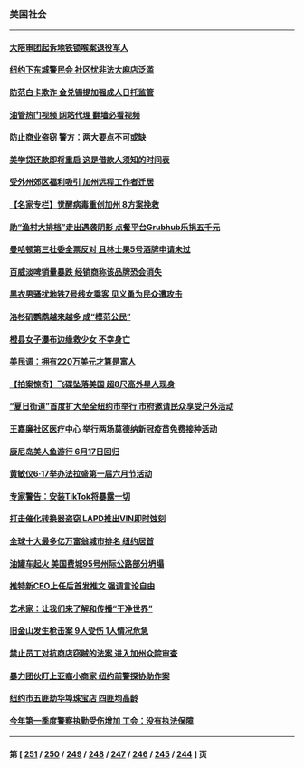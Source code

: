 ### 美国社会
---
#### [大陪审团起诉地铁锁喉案退役军人](../../pages/ncid1078160/n14016415.md?06151245) 
#### [纽约下东城警民会 社区忧非法大麻店泛滥](../../pages/ncid1078160/n14016408.md?06151245) 
#### [防范白卡欺诈 金兑锡提加强成人日托监管](../../pages/ncid1078160/n14016398.md?06151245) 
#### [油管热门视频 网站代理 翻墙必看视频](http://138.2.39.72:81/youtube.html?epic-marker?06151245)
#### [防止商业盗窃 警方：两大要点不可或缺](../../pages/ncid1078160/n14016350.md?06151245) 
#### [美学贷还款即将重启 这是借款人须知的时间表](../../pages/ncid1078160/n14016290.md?06151245) 
#### [受外州郊区福利吸引 加州远程工作者迁居](../../pages/ncid1078160/n14016266.md?06151245) 
#### [【名家专栏】觉醒病毒重创加州 8方案挽救](../../pages/ncid1078160/n14016042.md?06151245) 
#### [助“渔村大排档”走出遇袭阴影 点餐平台Grubhub乐捐五千元](../../pages/ncid1078160/n14015721.md?06151245) 
#### [曼哈顿第三社委全票反对 且林士果5号酒牌申请未过](../../pages/ncid1078160/n14015723.md?06151245) 
#### [百威淡啤销量暴跌 经销商称该品牌恐会消失](../../pages/ncid1078160/n14015564.md?06151245) 
#### [黑衣男骚扰地铁7号线女乘客 见义勇为民众遭攻击](../../pages/ncid1078160/n14015729.md?06151245) 
#### [洛杉矶鹦鹉越来越多 成“模范公民”](../../pages/ncid1078160/n14015618.md?06151245) 
#### [橙县女子瀑布边缘救少女 不幸身亡](../../pages/ncid1078160/n14015598.md?06151245) 
#### [美民调：拥有220万美元才算是富人](../../pages/ncid1078160/n14015508.md?06151245) 
#### [【拍案惊奇】飞碟坠落美国 超8尺高外星人现身](../../pages/ncid1078160/n14015384.md?06151245) 
#### [“夏日街道”首度扩大至全纽约市举行 市府邀请民众享受户外活动](../../pages/ncid1078160/n14015002.md?06151245) 
#### [王嘉廉社区医疗中心 举行两场莫德纳新冠疫苗免费接种活动](../../pages/ncid1078160/n14015001.md?06151245) 
#### [康尼岛美人鱼游行 6月17日回归](../../pages/ncid1078160/n14014999.md?06151245) 
#### [黄敏仪6‧17举办法拉盛第一届六月节活动](../../pages/ncid1078160/n14014997.md?06151245) 
#### [专家警告：安装TikTok将暴露一切](../../pages/ncid1078160/n14014969.md?06151245) 
#### [打击催化转换器盗窃 LAPD推出VIN即时蚀刻](../../pages/ncid1078160/n14014933.md?06151245) 
#### [全球十大最多亿万富翁城市排名 纽约居首](../../pages/ncid1078160/n14014885.md?06151245) 
#### [油罐车起火 美国费城95号州际公路部分坍塌](../../pages/ncid1078160/n14014818.md?06151245) 
#### [推特新CEO上任后首发推文 强调言论自由](../../pages/ncid1078160/n14014802.md?06151245) 
#### [艺术家：让我们来了解和传播“干净世界”](../../pages/ncid1078160/n14014776.md?06151245) 
#### [旧金山发生枪击案 9人受伤   1人情况危急](../../pages/ncid1078160/n14014420.md?06151245) 
#### [禁止员工对抗商店窃贼的法案 进入加州众院审查](../../pages/ncid1078160/n14014410.md?06151245) 
#### [暴力团伙盯上亚裔小商家 纽约前警探协助作案](../../pages/ncid1078160/n14014366.md?06151245) 
#### [纽约市五匪劫华埠珠宝店 四匪均高龄](../../pages/ncid1078160/n14014363.md?06151245) 
#### [今年第一季度警察执勤受伤增加 工会：没有执法保障](../../pages/ncid1078160/n14014359.md?06151245) 

---
#### 第 [ [251](./251.md?06151245) / [250](./250.md?06151245) / [249](./249.md?06151245) / [248](./248.md?06151245) / [247](./247.md?06151245) / [246](./246.md?06151245) / [245](./245.md?06151245) / [244](./244.md?06151245) ] 页

